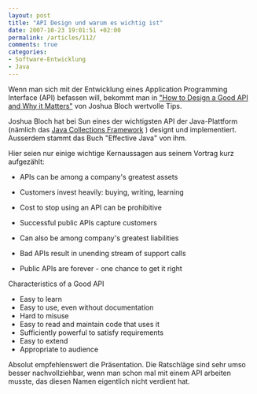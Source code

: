 ```yaml
---
layout: post
title: "API Design und warum es wichtig ist"
date: 2007-10-23 19:01:51 +02:00
permalink: /articles/112/
comments: true
categories: 
- Software-Entwicklung
- Java
---
```


Wenn man sich mit der Entwicklung eines Application Programming Interface (API) befassen will, bekommt man in ["How to Design a Good
API and Why it Matters"](https://research.google.com/pubs/archive/32713.pdf) von Joshua Bloch wertvolle Tips. 

Joshua Bloch hat bei Sun eines der wichtigsten API der Java-Plattform (nämlich das [Java Collections Framework](http://java.sun.com/docs/books/tutorial/collections/index.html) ) designt und implementiert. Ausserdem stammt das Buch "Effective Java" von ihm.

Hier seien nur einige wichtige Kernaussagen aus seinem Vortrag kurz aufgezählt:

* APIs can be among a company's greatest assets
* Customers invest heavily: buying, writing, learning
* Cost to stop using an API can be prohibitive
* Successful public APIs capture customers

* Can also be among company's greatest liabilities
* Bad APIs result in unending stream of support calls

* Public APIs are forever - one chance to get it right

Characteristics of a Good API
* Easy to learn
* Easy to use, even without documentation
* Hard to misuse
* Easy to read and maintain code that uses it
* Sufficiently powerful to satisfy requirements
* Easy to extend
* Appropriate to audience

Absolut empfehlenswert die Präsentation. Die Ratschläge sind sehr umso besser nachvollziehbar, wenn man schon mal mit einem API arbeiten musste, das diesen Namen eigentlich nicht verdient hat.
